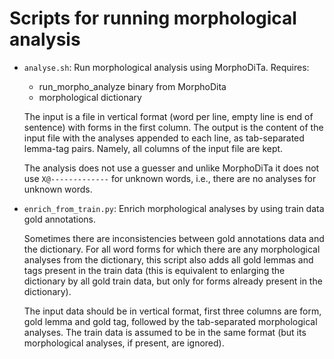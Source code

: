# Scripts for running morphological analysis

- `analyse.sh`:
  Run morphological analysis using MorphoDiTa. Requires:
  - run_morpho_analyze binary from MorphoDita
  - morphological dictionary

  The input is a file in vertical format (word per line, empty line is end of
  sentence) with forms in the first column. The output is the content of the
  input file with the analyses appended to each line, as tab-separated lemma-tag
  pairs. Namely, all columns of the input file are kept.

  The analysis does not use a guesser and unlike MorphoDiTa it does not
  use `X@-------------` for unknown words, i.e., there are no analyses
  for unknown words.

- `enrich_from_train.py`:
  Enrich morphological analyses by using train data gold annotations.

  Sometimes there are inconsistencies between gold annotations data and the
  dictionary. For all word forms for which there are any morphological
  analyses from the dictionary, this script also adds all gold lemmas and tags
  present in the train data (this is equivalent to enlarging the dictionary
  by all gold train data, but only for forms already present in the dictionary).

  The input data should be in vertical format, first three columns are form,
  gold lemma and gold tag, followed by the tab-separated morphological analyses.
  The train data is assumed to be in the same format (but its morphological
  analyses, if present, are ignored).
